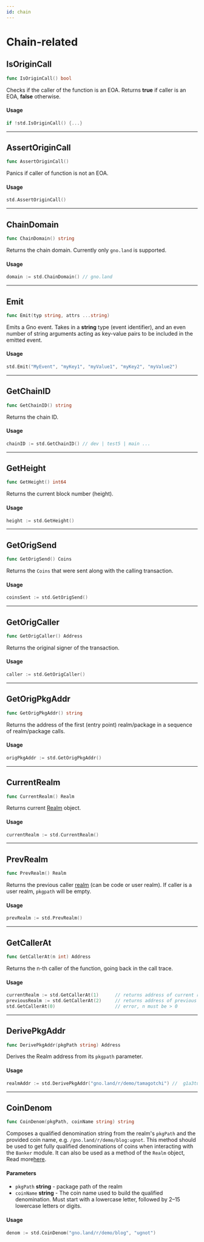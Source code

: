 ```yaml
---
id: chain
---
```


# Chain-related

## IsOriginCall
```go
func IsOriginCall() bool
```
Checks if the caller of the function is an EOA. Returns **true** if caller is an EOA, **false** otherwise.

#### Usage
```go
if !std.IsOriginCall() {...}
```
---

## AssertOriginCall
```go
func AssertOriginCall()
```
Panics if caller of function is not an EOA.

#### Usage
```go
std.AssertOriginCall()
```
---

## ChainDomain
```go
func ChainDomain() string
```
Returns the chain domain. Currently only `gno.land` is supported.

#### Usage
```go
domain := std.ChainDomain() // gno.land
```
---

## Emit
```go
func Emit(typ string, attrs ...string)
```
Emits a Gno event. Takes in a **string** type (event identifier), and an even number of string 
arguments acting as key-value pairs to be included in the emitted event.

#### Usage
```go
std.Emit("MyEvent", "myKey1", "myValue1", "myKey2", "myValue2")
```
---

## GetChainID
```go
func GetChainID() string
```
Returns the chain ID.

#### Usage
```go
chainID := std.GetChainID() // dev | test5 | main ...
```
---

## GetHeight
```go
func GetHeight() int64
```
Returns the current block number (height).

#### Usage
```go
height := std.GetHeight()
```
---

## GetOrigSend
```go
func GetOrigSend() Coins
```
Returns the `Coins` that were sent along with the calling transaction.

#### Usage
```go
coinsSent := std.GetOrigSend()
```
---

## GetOrigCaller
```go
func GetOrigCaller() Address
```
Returns the original signer of the transaction.

#### Usage
```go
caller := std.GetOrigCaller()
```
---

## GetOrigPkgAddr
```go
func GetOrigPkgAddr() string
```
Returns the address of the first (entry point) realm/package in a sequence of realm/package calls.

#### Usage
```go
origPkgAddr := std.GetOrigPkgAddr()
```
---

## CurrentRealm
```go
func CurrentRealm() Realm
```
Returns current [Realm](realm.md) object.

#### Usage
```go
currentRealm := std.CurrentRealm()
```
---

## PrevRealm
```go
func PrevRealm() Realm
```
Returns the previous caller [realm](realm.md) (can be code or user realm). If caller is a
user realm, `pkgpath` will be empty.

#### Usage
```go
prevRealm := std.PrevRealm()
```
---

## GetCallerAt
```go
func GetCallerAt(n int) Address
```
Returns the n-th caller of the function, going back in the call trace.

#### Usage
```go
currentRealm := std.GetCallerAt(1)      // returns address of current realm
previousRealm := std.GetCallerAt(2)     // returns address of previous realm/caller
std.GetCallerAt(0)                      // error, n must be > 0
```
--- 

## DerivePkgAddr
```go
func DerivePkgAddr(pkgPath string) Address
```
Derives the Realm address from its `pkgpath` parameter.

#### Usage
```go
realmAddr := std.DerivePkgAddr("gno.land/r/demo/tamagotchi") //  g1a3tu874agjlkrpzt9x90xv3uzncapcn959yte4
```

---

## CoinDenom
```go
func CoinDenom(pkgPath, coinName string) string
```
Composes a qualified denomination string from the realm's `pkgPath` and the provided coin name, e.g. `/gno.land/r/demo/blog:ugnot`. This method should be used to get fully qualified denominations of coins when interacting with the `Banker` module. It can also be used as a method of the `Realm` object, Read more[here](./realm.md#coindenom).

#### Parameters
- `pkgPath` **string** - package path of the realm
- `coinName` **string** - The coin name used to build the qualified denomination.  Must start with a lowercase letter, followed by 2–15 lowercase letters or digits.

#### Usage
```go
denom := std.CoinDenom("gno.land/r/demo/blog", "ugnot")
```
